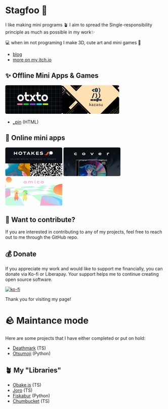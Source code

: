 # Stagfoo 🦌

I like making mini programs 🪴
I aim to spread the Single-responsibility principle as much as possible in my work✨

💻 when im not programing I make 3D, cute art and mini games 👾
- [blog](https://blog.stagfoo.com/)
- [more on my itch.io](https://stagfoo.itch.io/)

## ✨ Offline Mini Apps & Games

<a href="https://github.com/stagfoo/otxto"><img src="/github-capsule(8).png"></a><a href="https://github.com/stagfoo/karasu"><img src="/github-capsule(6).png"></a> 
- [_pin](https://github.com/stagfoo/_pin) (HTML)

## 💽 Online mini apps

<a href="https://hotake.stagfoo.com/"><img src="/github-capsule(1).png"></a> <a href="https://cover.stagfoo.com/"><img src="/github-capsule.png"></a> <a href="https://github.com/stagfoo/amico-fe"><img src="/github-capsule(2).png"></a>

## 👀 Want to contribute?
If you are interested in contributing to any of my projects, feel free to reach out to me through the GitHub repo.

## 💰 Donate
If you appreciate my work and would like to support me financially, you can donate via Ko-fi or Liberapay. Your support helps me to continue creating open source software.

[![ko-fi](https://ko-fi.com/img/githubbutton_sm.svg)](https://ko-fi.com/H2H616GHW)

Thank you for visiting my page!

# 🪨 Maintance mode
Here are some projects that I have either completed or put on hold:

- [Deathmark](https://github.com/stagfoo/deathmark) (TS)
- [Otsumoji](https://github.com/stagfoo/otsumoji) (Python)

## 🪴 My "Libraries"
- [Obake.js](https://github.com/stagfoo/obake) (TS)
- [Joro](https://github.com/stagfoo/joro) (TS) 
- [Fiskabur](https://github.com/stagfoo/fiskabur) (Python)
- [Chumbucket](https://github.com/stagfoo/chumbucket) (TS)
